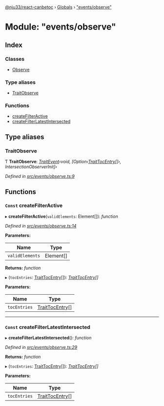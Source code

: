[@nju33/react-canbetoc](../README.md) › [Globals](../globals.md) › ["events/observe"](_events_observe_.md)

# Module: "events/observe"

## Index

### Classes

* [Observe](../classes/_events_observe_.observe.md)

### Type aliases

* [TraitObserve](_events_observe_.md#traitobserve)

### Functions

* [createFilterActive](_events_observe_.md#const-createfilteractive)
* [createFilterLatestIntersected](_events_observe_.md#const-createfilterlatestintersected)

## Type aliases

###  TraitObserve

Ƭ **TraitObserve**: *[TraitEvent](../interfaces/_events_event_.traitevent.md)‹void, [Option‹[TraitTocEntry](../interfaces/_entities_toc_entry_.traittocentry.md)[]›, IntersectionObserverInit]›*

*Defined in [src/events/observe.ts:9](https://github.com/nju33/react-canbetoc/blob/d80673d/src/events/observe.ts#L9)*

## Functions

### `Const` createFilterActive

▸ **createFilterActive**(`validElements`: Element[]): *function*

*Defined in [src/events/observe.ts:14](https://github.com/nju33/react-canbetoc/blob/d80673d/src/events/observe.ts#L14)*

**Parameters:**

Name | Type |
------ | ------ |
`validElements` | Element[] |

**Returns:** *function*

▸ (`tocEntries`: [TraitTocEntry](../interfaces/_entities_toc_entry_.traittocentry.md)[]): *[TraitTocEntry](../interfaces/_entities_toc_entry_.traittocentry.md)[]*

**Parameters:**

Name | Type |
------ | ------ |
`tocEntries` | [TraitTocEntry](../interfaces/_entities_toc_entry_.traittocentry.md)[] |

___

### `Const` createFilterLatestIntersected

▸ **createFilterLatestIntersected**(): *function*

*Defined in [src/events/observe.ts:29](https://github.com/nju33/react-canbetoc/blob/d80673d/src/events/observe.ts#L29)*

**Returns:** *function*

▸ (`tocEntries`: [TraitTocEntry](../interfaces/_entities_toc_entry_.traittocentry.md)[]): *[TraitTocEntry](../interfaces/_entities_toc_entry_.traittocentry.md)[]*

**Parameters:**

Name | Type |
------ | ------ |
`tocEntries` | [TraitTocEntry](../interfaces/_entities_toc_entry_.traittocentry.md)[] |
